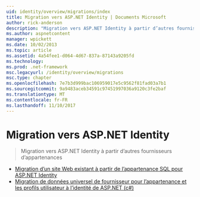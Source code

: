 ```yaml
---
uid: identity/overview/migrations/index
title: Migration vers ASP.NET Identity | Documents Microsoft
author: rick-anderson
description: "Migration vers ASP.NET Identity à partir d’autres fournisseurs d’appartenances"
ms.author: aspnetcontent
manager: wpickett
ms.date: 10/02/2013
ms.topic: article
ms.assetid: 4a54fee1-d064-4d67-837a-87143a9205fd
ms.technology: 
ms.prod: .net-framework
msc.legacyurl: /identity/overview/migrations
msc.type: chapter
ms.openlocfilehash: 7e7b3d999bac106959017e5c9562f81fad03a7b1
ms.sourcegitcommit: 9a9483aceb34591c97451997036a9120c3fe2baf
ms.translationtype: MT
ms.contentlocale: fr-FR
ms.lasthandoff: 11/10/2017
---
```

<a name="migrating-to-aspnet-identity"></a>Migration vers ASP.NET Identity
====================
> Migration vers ASP.NET Identity à partir d’autres fournisseurs d’appartenances


- [Migration d’un site Web existant à partir de l’appartenance SQL pour ASP.NET Identity](migrating-an-existing-website-from-sql-membership-to-aspnet-identity.md)
- [Migration de données universel de fournisseur pour l’appartenance et les profils utilisateur à l’identité de ASP.NET (c#)](migrating-universal-provider-data-for-membership-and-user-profiles-to-aspnet-identity.md)
